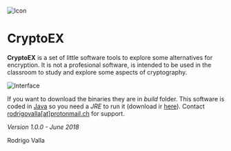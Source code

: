 ![Icon](https://gitlab.com/rodrigovalla/cryptoex/-/raw/master/assets/img/icon.png)
# CryptoEX

**CryptoEX** is a set of little software tools to explore some alternatives for encryption.
It is not a profesional software, is intended to be used in the classroom to study and
explore some aspects of cryptography.

![Interface](https://gitlab.com/musicaltools/cryptoex/-/raw/master/assets/img/Interface.png)

If you want to download the binaries they are in _build_ folder. This
software is coded in [Java](https://en.wikipedia.org/wiki/Java_%28programming_language%29)
so you need a _JRE_ to run it (download ir [here](https://www.java.com/es/)). Contact
[rodrigovalla[at]protonmail.ch](mailto:rodrigovalla@protonmail.ch) for support.

*Version 1.0.0 - June 2018*

Rodrigo Valla
